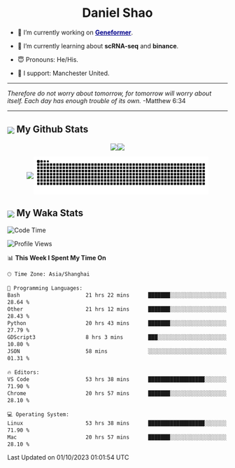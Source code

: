 

<h1 align="center">Daniel Shao</h1>

- 🐒 I’m currently working on <strong><a href="https://huggingface.co/ctheodoris/Geneformer" style="color: darkblue">Geneformer</a></strong>.

- 🥹 I’m currently learning about **scRNA-seq** and **binance**.

- 😇 Pronouns: He/His.

- 🦧 I support: Manchester United.

---

<i> Therefore do not worry about tomorrow, for tomorrow will worry about itself. Each day has enough trouble of its own. </i> -Matthew 6:34

---

<h2><img src="https://emojis.slackmojis.com/emojis/images/1579216111/7550/pikachu_wave.gif?1579216111" align="center" width="28" /> My Github Stats</h2>

<p align="center"><img align="center" src = "https://github-readme-stats.vercel.app/api?username=super-dainiu&show_icons=true&count_private=true&theme=tokyonight&hide=issues&line_height=30" width="400px"><img align="center" src = "https://github-readme-streak-stats.herokuapp.com/?user=super-dainiu&theme=tokyonight" width="400px"></p>

<p align="center"><img align="center" width="400px" src="https://github-readme-stats.vercel.app/api/top-langs/?username=super-dainiu&layout=compact&theme=tokyonight&hide=html,tex,jupyter%20notebook"><img align="center" width="400px" src="https://github.com/super-dainiu/super-dainiu/blob/output/github-contribution-grid-snake.svg"></p>

<h2><img src="https://emojis.slackmojis.com/emojis/images/1579216111/7550/pikachu_wave.gif?1579216111" align="center" width="28" /> My Waka Stats</h2>

<!--START_SECTION:waka-->
![Code Time](http://img.shields.io/badge/Code%20Time-603%20hrs%2047%20mins-blue)

![Profile Views](http://img.shields.io/badge/Profile%20Views-35-blue)

📊 **This Week I Spent My Time On** 

```text
🕑︎ Time Zone: Asia/Shanghai

💬 Programming Languages: 
Bash                     21 hrs 22 mins      ███████░░░░░░░░░░░░░░░░░░   28.64 % 
Other                    21 hrs 12 mins      ███████░░░░░░░░░░░░░░░░░░   28.43 % 
Python                   20 hrs 43 mins      ███████░░░░░░░░░░░░░░░░░░   27.79 % 
GDScript3                8 hrs 3 mins        ███░░░░░░░░░░░░░░░░░░░░░░   10.80 % 
JSON                     58 mins             ░░░░░░░░░░░░░░░░░░░░░░░░░   01.31 % 

🔥 Editors: 
VS Code                  53 hrs 38 mins      ██████████████████░░░░░░░   71.90 % 
Chrome                   20 hrs 57 mins      ███████░░░░░░░░░░░░░░░░░░   28.10 % 

💻 Operating System: 
Linux                    53 hrs 38 mins      ██████████████████░░░░░░░   71.90 % 
Mac                      20 hrs 57 mins      ███████░░░░░░░░░░░░░░░░░░   28.10 % 
```


 Last Updated on 01/10/2023 01:01:54 UTC
<!--END_SECTION:waka-->
